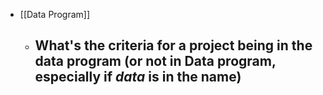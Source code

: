 - [[Data Program]]
	- What's the criteria for a project being in the data program (or not in Data program, especially if _data_ is in the name)
		-